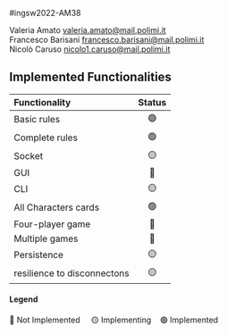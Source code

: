 #ingsw2022-AM38

<!DOCTYPE html>

Valeria Amato         valeria.amato@mail.polimi.it <br />
Francesco Barisani    francesco.barisani@mail.polimi.it <br />
Nicolò Caruso         nicolo1.caruso@mail.polimi.it <br />

## Implemented Functionalities
| Functionality                      | Status |
|:-----------------------------------|:-----:|
| Basic rules                        | 🟢 |
| Complete rules                     | 🟢 |
| Socket                             | 🟡 |
| GUI                                | 🔴 |
| CLI                                | 🟡 |
| All Characters cards               | 🟢 |
| Four-player game                   | 🔴 |
| Multiple games                     | 🔴|
| Persistence                        | 🟡 |
| resilience to disconnectons        | 🟡|

#### Legend
🔴 Not Implemented &nbsp;&nbsp;&nbsp;&nbsp;🟡 Implementing&nbsp;&nbsp;&nbsp;&nbsp;🟢 Implemented

